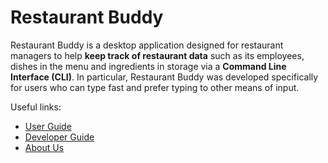 # Restaurant Buddy

Restaurant Buddy is a desktop application designed for restaurant managers to help **keep track of restaurant data**
such as its employees, dishes in the menu and ingredients in storage via a **Command Line Interface (CLI)**.
In particular, Restaurant Buddy was developed specifically for users who can type fast and prefer typing to other
means of input.

Useful links:
* [User Guide](UserGuide.md)
* [Developer Guide](DeveloperGuide.md)
* [About Us](AboutUs.md)
